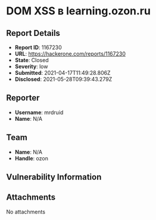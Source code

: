 # DOM XSS в learning.ozon.ru

## Report Details
- **Report ID**: 1167230
- **URL**: https://hackerone.com/reports/1167230
- **State**: Closed
- **Severity**: low
- **Submitted**: 2021-04-17T11:49:28.806Z
- **Disclosed**: 2021-05-28T09:39:43.279Z

## Reporter
- **Username**: mrdruid
- **Name**: N/A

## Team
- **Name**: N/A
- **Handle**: ozon

## Vulnerability Information


## Attachments
No attachments
